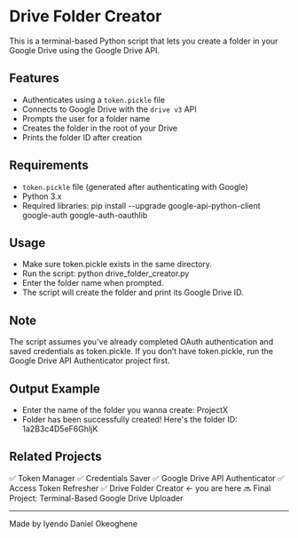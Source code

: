 # Drive Folder Creator

This is a terminal-based Python script that lets you create a folder in your Google Drive using the Google Drive API.

## Features
- Authenticates using a `token.pickle` file
- Connects to Google Drive with the `drive v3` API
- Prompts the user for a folder name
- Creates the folder in the root of your Drive
- Prints the folder ID after creation

## Requirements
- `token.pickle` file (generated after authenticating with Google)
- Python 3.x
- Required libraries:
  pip install --upgrade google-api-python-client google-auth google-auth-oauthlib

## Usage
- Make sure token.pickle exists in the same directory.
- Run the script:
  python drive_folder_creator.py
- Enter the folder name when prompted.
- The script will create the folder and print its Google Drive ID.

## Note
The script assumes you've already completed OAuth authentication and saved credentials as token.pickle.
If you don’t have token.pickle, run the Google Drive API Authenticator project first.

## Output Example
- Enter the name of the folder you wanna create: ProjectX
- Folder has been successfully created! Here's the folder ID: 1a2B3c4D5eF6GhIjK

## Related Projects
✅ Token Manager
✅ Credentials Saver
✅ Google Drive API Authenticator
✅ Access Token Refresher
✅ Drive Folder Creator ← you are here
🔜 Final Project: Terminal-Based Google Drive Uploader

---

Made by Iyendo Daniel Okeoghene